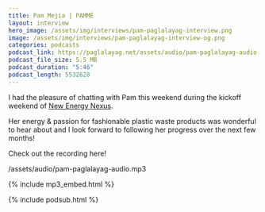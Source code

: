 ```yaml
---
title: Pam Mejia | PAMMÉ
layout: interview
hero_image: /assets/img/interviews/pam-paglalayag-interview.png
image: /assets/img/interviews/pam-paglalayag-interview-og.png
categories: podcasts
podcast_link: https://paglalayag.net/assets/audio/pam-paglalayag-audio.mp3
podcast_file_size: 5.5 MB
podcast_duration: "5:46"
podcast_length: 5532628
---
```


I had the pleasure of chatting with Pam this weekend during the kickoff weekend of [New Energy Nexus](https://www.facebook.com/nexphilippines).

Her energy & passion for fashionable plastic waste products was wonderful to hear about and I look forward to following her progress over the next few months!

Check out the recording here!

/assets/audio/pam-paglalayag-audio.mp3

{% include mp3_embed.html %}

{% include podsub.html %}